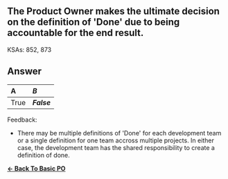 ## The Product Owner makes the ultimate decision on the definition of 'Done' due to being accountable for the end result.

KSAs: 852, 873

## Answer
| A | ***B*** |
| :--- | :--- |
| True | ***False*** |


Feedback:

- There may be multiple definitions of 'Done' for each development team or a single definition for one team accross multiple projects. In either case, the development team has the shared responsibility to create a definition of done.

[**<- Back To Basic PO**](../../../Basic_PO.md)

